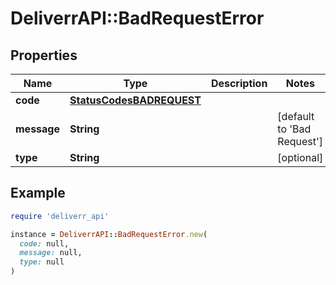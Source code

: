 # DeliverrAPI::BadRequestError

## Properties

| Name | Type | Description | Notes |
| ---- | ---- | ----------- | ----- |
| **code** | [**StatusCodesBADREQUEST**](StatusCodesBADREQUEST.md) |  |  |
| **message** | **String** |  | [default to &#39;Bad Request&#39;] |
| **type** | **String** |  | [optional] |

## Example

```ruby
require 'deliverr_api'

instance = DeliverrAPI::BadRequestError.new(
  code: null,
  message: null,
  type: null
)
```

